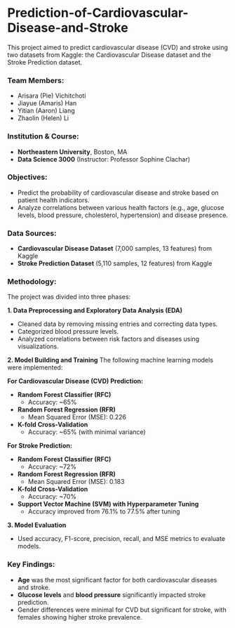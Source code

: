 # Prediction-of-Cardiovascular-Disease-and-Stroke
This project aimed to predict cardiovascular disease (CVD) and stroke using two datasets from Kaggle: the Cardiovascular Disease dataset and the Stroke Prediction dataset.

### Team Members:
- Arisara (Pie) Vichitchoti  
- Jiayue (Amaris) Han  
- Yitian (Aaron) Liang  
- Zhaolin (Helen) Li  

### Institution & Course:
- **Northeastern University**, Boston, MA  
- **Data Science 3000** (Instructor: Professor Sophine Clachar)

### Objectives:
- Predict the probability of cardiovascular disease and stroke based on patient health indicators.
- Analyze correlations between various health factors (e.g., age, glucose levels, blood pressure, cholesterol, hypertension) and disease presence.

### Data Sources:
- **Cardiovascular Disease Dataset** (7,000 samples, 13 features) from Kaggle
- **Stroke Prediction Dataset** (5,110 samples, 12 features) from Kaggle

### Methodology:
The project was divided into three phases:

**1. Data Preprocessing and Exploratory Data Analysis (EDA)**
- Cleaned data by removing missing entries and correcting data types.
- Categorized blood pressure levels.
- Analyzed correlations between risk factors and diseases using visualizations.

**2. Model Building and Training**
The following machine learning models were implemented:

**For Cardiovascular Disease (CVD) Prediction:**
- **Random Forest Classifier (RFC)**
  - Accuracy: ~65%
- **Random Forest Regression (RFR)**
  - Mean Squared Error (MSE): 0.226
- **K-fold Cross-Validation**
  - Accuracy: ~65% (with minimal variance)

**For Stroke Prediction:**
- **Random Forest Classifier (RFC)**
  - Accuracy: ~72%
- **Random Forest Regression (RFR)**
  - Mean Squared Error (MSE): 0.183
- **K-fold Cross-Validation**
  - Accuracy: ~70%
- **Support Vector Machine (SVM) with Hyperparameter Tuning**
  - Accuracy improved from 76.1% to 77.5% after tuning

**3. Model Evaluation**
- Used accuracy, F1-score, precision, recall, and MSE metrics to evaluate models.

### Key Findings:
- **Age** was the most significant factor for both cardiovascular diseases and stroke.
- **Glucose levels** and **blood pressure** significantly impacted stroke prediction.
- Gender differences were minimal for CVD but significant for stroke, with females showing higher stroke prevalence.
